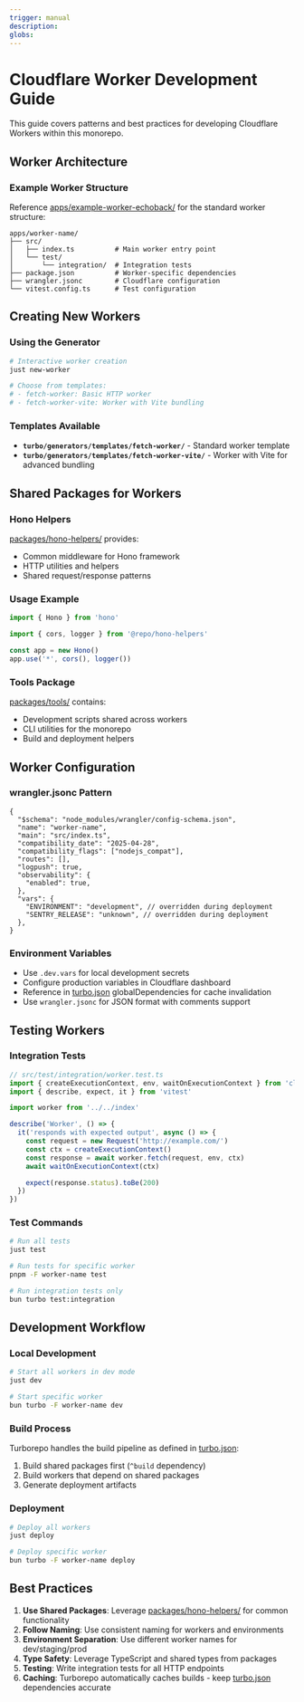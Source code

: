 ```yaml
---
trigger: manual
description:
globs:
---
```


# Cloudflare Worker Development Guide

This guide covers patterns and best practices for developing Cloudflare Workers within this monorepo.

## Worker Architecture

### Example Worker Structure

Reference [apps/example-worker-echoback/](mdc:apps/example-worker-echoback/) for the standard worker structure:

```
apps/worker-name/
├── src/
│   ├── index.ts          # Main worker entry point
│   └── test/
│       └── integration/  # Integration tests
├── package.json          # Worker-specific dependencies
├── wrangler.jsonc        # Cloudflare configuration
└── vitest.config.ts      # Test configuration
```

## Creating New Workers

### Using the Generator

```bash
# Interactive worker creation
just new-worker

# Choose from templates:
# - fetch-worker: Basic HTTP worker
# - fetch-worker-vite: Worker with Vite bundling
```

### Templates Available

- **`turbo/generators/templates/fetch-worker/`** - Standard worker template
- **`turbo/generators/templates/fetch-worker-vite/`** - Worker with Vite for advanced bundling

## Shared Packages for Workers

### Hono Helpers

[packages/hono-helpers/](mdc:packages/hono-helpers/) provides:

- Common middleware for Hono framework
- HTTP utilities and helpers
- Shared request/response patterns

### Usage Example

```typescript
import { Hono } from 'hono'

import { cors, logger } from '@repo/hono-helpers'

const app = new Hono()
app.use('*', cors(), logger())
```

### Tools Package

[packages/tools/](mdc:packages/tools/) contains:

- Development scripts shared across workers
- CLI utilities for the monorepo
- Build and deployment helpers

## Worker Configuration

### wrangler.jsonc Pattern

```jsonc
{
  "$schema": "node_modules/wrangler/config-schema.json",
  "name": "worker-name",
  "main": "src/index.ts",
  "compatibility_date": "2025-04-28",
  "compatibility_flags": ["nodejs_compat"],
  "routes": [],
  "logpush": true,
  "observability": {
    "enabled": true,
  },
  "vars": {
    "ENVIRONMENT": "development", // overridden during deployment
    "SENTRY_RELEASE": "unknown", // overridden during deployment
  },
}
```

### Environment Variables

- Use `.dev.vars` for local development secrets
- Configure production variables in Cloudflare dashboard
- Reference in [turbo.json](mdc:turbo.json) globalDependencies for cache invalidation
- Use `wrangler.jsonc` for JSON format with comments support

## Testing Workers

### Integration Tests

```typescript
// src/test/integration/worker.test.ts
import { createExecutionContext, env, waitOnExecutionContext } from 'cloudflare:test'
import { describe, expect, it } from 'vitest'

import worker from '../../index'

describe('Worker', () => {
  it('responds with expected output', async () => {
    const request = new Request('http://example.com/')
    const ctx = createExecutionContext()
    const response = await worker.fetch(request, env, ctx)
    await waitOnExecutionContext(ctx)

    expect(response.status).toBe(200)
  })
})
```

### Test Commands

```bash
# Run all tests
just test

# Run tests for specific worker
pnpm -F worker-name test

# Run integration tests only
bun turbo test:integration
```

## Development Workflow

### Local Development

```bash
# Start all workers in dev mode
just dev

# Start specific worker
bun turbo -F worker-name dev
```

### Build Process

Turborepo handles the build pipeline as defined in [turbo.json](mdc:turbo.json):

1. Build shared packages first (`^build` dependency)
2. Build workers that depend on shared packages
3. Generate deployment artifacts

### Deployment

```bash
# Deploy all workers
just deploy

# Deploy specific worker
bun turbo -F worker-name deploy
```

## Best Practices

1. **Use Shared Packages**: Leverage [packages/hono-helpers/](mdc:packages/hono-helpers/) for common functionality
2. **Follow Naming**: Use consistent naming for workers and environments
3. **Environment Separation**: Use different worker names for dev/staging/prod
4. **Type Safety**: Leverage TypeScript and shared types from packages
5. **Testing**: Write integration tests for all HTTP endpoints
6. **Caching**: Turborepo automatically caches builds - keep [turbo.json](mdc:turbo.json) dependencies accurate
